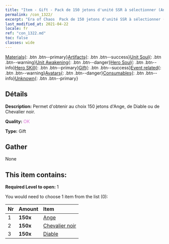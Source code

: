 ```yaml
---
title: "Item - Gift - Pack de 150 jetons d'unité SSR à sélectionner (Ange, Diable, Chevalier noir)"
permalink: /con_1322/
excerpt: "Era of Chaos  Pack de 150 jetons d'unité SSR à sélectionner (Ange, Diable, Chevalier noir)"
last_modified_at: 2021-04-22
locale: fr
ref: "con_1322.md"
toc: false
classes: wide
---
```

 [Materials](/ItemsFR/){: .btn .btn--primary}[Artifacts](/ItemsFR/Artifacts/){: .btn .btn--success}[Unit Soul](/ItemsFR/UnitSoul/){: .btn .btn--warning}[Unit Awakening](/ItemsFR/UnitAwakening/){: .btn .btn--danger}[Hero Soul](/ItemsFR/HeroSoul/){: .btn .btn--info}[Hero SKill](/ItemsFR/HeroSkill/){: .btn .btn--primary}[Gift](/ItemsFR/Gift/){: .btn .btn--success}[Event related](/ItemsFR/Events/){: .btn .btn--warning}[Avatars](/ItemsFR/Avatars/){: .btn .btn--danger}[Consumables](/ItemsFR/Consumables/){: .btn .btn--info}[Unknown](/ItemsFR/Unknown/){: .btn .btn--primary}

## Détails
 **Description:** Permet d'obtenir au choix 150 jetons d'Ange, de Diable ou de Chevalier noir.

 **Quality:** <span style="color: #DA70D6">OK</span>

 **Type:** Gift

## Gather

  None

## This item contains:

 **Required Level to open:** 1

 You would need to choose 1 item from the list (0):

  | Nr | Amount |     Item    |
  |:---|:-------|:------------|
  | 1 |  **150x** | [Ange](/fr/Items/unt_196/) |  | 
  | 2 |  **150x** | [Chevalier noir](/fr/Items/unt_213/) |  | 
  | 3 |  **150x** | [Diable](/fr/Items/unt_232/) |  | 
